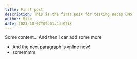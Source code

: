 ```yaml
---
title: First post
description: This is the first post for testing Decap CMS
author: Mike
date: 2023-10-02T09:51:44.623Z
---
```

Some content... And then I can add some more

* A﻿nd the next paragraph is online now!
* s﻿omemmm